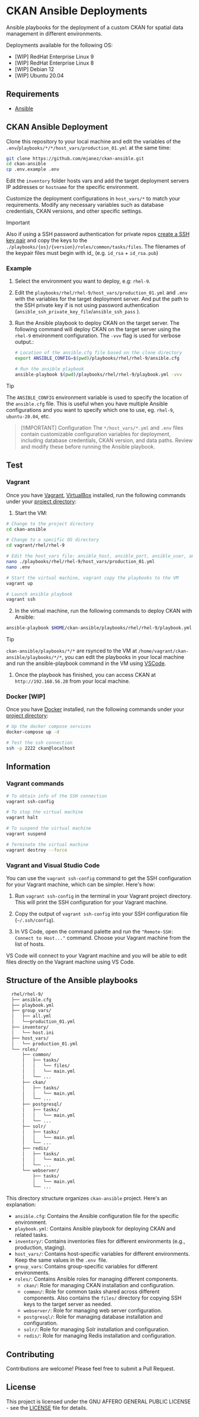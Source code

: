 # CKAN Ansible Deployments
Ansible playbooks for the deployment of a custom CKAN for spatial data management in different environments.

Deployments available for the following OS:
  - [WIP] RedHat Enterprise Linux 9
  - [WIP] RedHat Enterprise Linux 8
  - [WIP] Debian 12
  - [WIP] Ubuntu 20.04

## Requirements
- [Ansible](https://docs.ansible.com/ansible/latest/installation_guide/intro_installation.html)

## CKAN Ansible Deployment
Clone this repository to your local machine and edit the variables of the `.env`/`playbooks/*/*/host_vars/production_01.yml` at the same time:

```bash
git clone https://github.com/mjanez/ckan-ansible.git
cd ckan-ansible
cp .env.example .env
```

Edit the `inventory` folder hosts vars and add the target deployment servers IP addresses or `hostname` for the specific environment.

Customize the deployment configurations in `host_vars/*` to match your requirements. Modify any necessary variables such as database credentials, CKAN versions, and other specific settings.

>[!IMPORTANT]
> Also if using a SSH password authentication for private repos [create a SSH key pair](.ssh/keys/README.md) and copy the keys to the `./playbooks/{os}/{version}/roles/common/tasks/files`. The filenames of the keypair files must begin with id_ (e.g. `id_rsa` + `id_rsa.pub`)


### Example
1. Select the environment you want to deploy, e.g: `rhel-9`.

2. Edit the `playbooks/rhel/rhel-9/host_vars/production_01.yml` and `.env` with the variables for the target deployment server. And put the path to the SSH private key if is not using password authentication (`ansible_ssh_private_key_file`/`ansible_ssh_pass` ).

3. Run the Ansible playbook to deploy CKAN on the target server. The following command will deploy CKAN on the target server using the `rhel-9` environment configuration. The `-vvv` flag is used for verbose output.:

    ```bash
    # Location of the ansible.cfg file based on the clone directory
    export ANSIBLE_CONFIG=$(pwd)/playbooks/rhel/rhel-9/ansible.cfg

    # Run the ansible playbook
    ansible-playbook $(pwd)/playbooks/rhel/rhel-9/playbook.yml -vvv
    ```

> [!TIP]
> The `ANSIBLE_CONFIG` environment variable is used to specify the location of the `ansible.cfg` file. This is useful when you have multiple Ansible configurations and you want to specify which one to use, eg. `rhel-9`, `ubuntu-20.04`, etc.

> [!IMPORTANT] Configuration
> The `*/host_vars/*.yml` and `.env` files contain customizable configuration variables for deployment, including database credentials, CKAN version, and data paths. Review and modify these before running the Ansible playbook.

## Test
### Vagrant
Once you have [Vagrant](https://www.vagrantup.com/docs/installation), [VirtualBox](https://www.virtualbox.org/)  installed, run the following commands under your [project directory](https://learn.hashicorp.com/tutorials/vagrant/getting-started-project-setup?in=vagrant/getting-started):

1. Start the VM:

  ```bash
  # Change to the project directory
  cd ckan-ansible

  # Change to a specific OS directory
  cd vagrant/rhel/rhel-9

  # Edit the host_vars file: ansible_host, ansible_port, ansible_user, ansible_ssh_pass with the Vagrantfile values and .env file as needed
  nano ./playbooks/rhel/rhel-9/host_vars/production_01.yml
  nano .env

  # Start the virtual machine, vagrant copy the playbooks to the VM
  vagrant up

  # Launch ansible playbook
  vagrant ssh
  ```

2. In the virtual machine, run the following commands to deploy CKAN with Ansible:

  ```bash
  ansible-playbook $HOME/ckan-ansible/playbooks/rhel/rhel-9/playbook.yml -vvv
  ```

  >[!TIP]
  > `ckan-ansible/playbooks/*/*` are rsynced to the VM at `/home/vagrant/ckan-ansible/playbooks/*/*`, you can edit the playbooks in your local machine and run the ansible-playbook command in the VM using [VSCode](#vagrant-and-visual-studio-code).


1. Once the playbook has finished, you can access CKAN at `http://192.168.56.20` from your local machine.

### Docker [WIP]
Once you have [Docker](https://docs.docker.com/get-docker/) installed, run the following commands under your [project directory](https://docs.docker.com/compose/gettingstarted/):

```bash
# Up the docker compose services
docker-compose up -d

# Test the ssh connection
ssh -p 2222 ckan@localhost
```

## Information
### Vagrant commands
```bash
# To obtain info of the SSH connection
vagrant ssh-config

# To stop the virtual machine
vagrant halt

# To suspend the virtual machine
vagrant suspend

# Terminate the virtual machine
vagrant destroy --force
```

### Vagrant and Visual Studio Code
You can use the `vagrant ssh-config` command to get the SSH configuration for your Vagrant machine, which can be simpler. Here's how:

1. Run `vagrant ssh-config` in the terminal in your Vagrant project directory. This will print the SSH configuration for your Vagrant machine.

2. Copy the output of `vagrant ssh-config` into your SSH configuration file (`~/.ssh/config`).

3. In VS Code, open the command palette and run the `"Remote-SSH: Connect to Host..."` command. Choose your Vagrant machine from the list of hosts.

VS Code will connect to your Vagrant machine and you will be able to edit files directly on the Vagrant machine using VS Code.

## Structure of the Ansible playbooks
  ```bash
    rhel/rhel-9/
    ├── ansible.cfg
    ├── playbook.yml
    ├── group_vars/
    │   ├── all.yml
    │   └──production_01.yml
    ├── inventory/
    │   └── host.ini
    ├── host_vars/
    │   └── production_01.yml
    └── roles/
        ├── common/
        │   ├── tasks/
        │   │   └── files/
        │   │   └── main.yml
        │   └── ...
        ├── ckan/
        │   ├── tasks/
        │   │   └── main.yml
        │   └── ...
        ├── postgresql/
        │   ├── tasks/
        │   │   └── main.yml
        │   └── ...
        ├── solr/
        │   ├── tasks/
        │   │   └── main.yml
        │   └── ...
        ├── redis/
        │   ├── tasks/
        │   │   └── main.yml
        │   └── ...
        └── webserver/
            ├── tasks/
            │   └── main.yml
            └── ...
  ```

This directory structure organizes `ckan-ansible` project. Here's an explanation:

* `ansible.cfg`: Contains the Ansible configuration file for the specific environment.	
* `playbook.yml`: Contains Ansible playbook for deploying CKAN and related tasks.
* `inventory/`: Contains inventories files for different environments (e.g., production, staging).
* `host_vars/`: Contains host-specific variables for different environments. Keep the same values in the `.env `file.
* `group_vars`: Contains group-specific variables for different environments.
* `roles/`: Contains Ansible roles for managing different components.
  * `ckan/`: Role for managing CKAN installation and configuration.
  * `common/`: Role for common tasks shared across different components. Also contains the `files/` directory for copying SSH keys to the target server as needed.
  * `webserver/`: Role for managing web server configuration.
  * `postgresql/`: Role for managing database installation and configuration.
  * `solr/`: Role for managing Solr installation and configuration.
  * `redis/`: Role for managing Redis installation and configuration.

## Contributing
Contributions are welcome! Please feel free to submit a Pull Request.

## License
This project is licensed under the GNU AFFERO GENERAL PUBLIC LICENSE - see the [LICENSE](LICENSE) file for details.